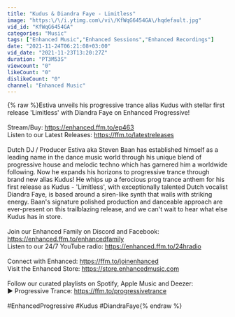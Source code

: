 ```yaml
---
title: "Kudus & Diandra Faye - Limitless"
image: "https:\/\/i.ytimg.com\/vi\/KfWqG6454GA\/hqdefault.jpg"
vid_id: "KfWqG6454GA"
categories: "Music"
tags: ["Enhanced Music","Enhanced Sessions","Enhanced Recordings"]
date: "2021-11-24T06:21:08+03:00"
vid_date: "2021-11-23T13:20:27Z"
duration: "PT3M53S"
viewcount: "0"
likeCount: "0"
dislikeCount: "0"
channel: "Enhanced Music"
---
```

{% raw %}Estiva unveils his progressive trance alias Kudus with stellar first release 'Limitless' with Diandra Faye on Enhanced Progressive!<br /><br />Stream/Buy: <a rel="nofollow" target="blank" href="https://enhanced.ffm.to/ep463">https://enhanced.ffm.to/ep463</a><br />Listen to our Latest Releases: <a rel="nofollow" target="blank" href="https://ffm.to/latestreleases">https://ffm.to/latestreleases</a><br /><br />Dutch DJ / Producer Estiva aka Steven Baan has established himself as a leading name in the dance music world through his unique blend of progressive house and melodic techno which has garnered him a worldwide following. Now he expands his horizons to progressive trance through brand new alias Kudus! He whips up a ferocious prog trance anthem for his first release as Kudus - 'Limitless', with exceptionally talented Dutch vocalist Diandra Faye, is based around a siren-like synth that wails with striking energy. Baan's signature polished production and danceable approach are ever-present on this trailblazing release, and we can't wait to hear what else Kudus has in store.<br /><br />Join our Enhanced Family on Discord and Facebook: <a rel="nofollow" target="blank" href="https://enhanced.ffm.to/enhancedfamily">https://enhanced.ffm.to/enhancedfamily</a><br />Listen to our 24/7 YouTube radio: <a rel="nofollow" target="blank" href="https://enhanced.ffm.to/24hradio">https://enhanced.ffm.to/24hradio</a><br /><br />Connect with Enhanced: <a rel="nofollow" target="blank" href="https://ffm.to/joinenhanced">https://ffm.to/joinenhanced</a><br />Visit the Enhanced Store: <a rel="nofollow" target="blank" href="https://store.enhancedmusic.com">https://store.enhancedmusic.com</a><br /><br />Follow our curated playlists on Spotify, Apple Music and Deezer: <br />▶ Progressive Trance: <a rel="nofollow" target="blank" href="https://ffm.to/progressivetrance">https://ffm.to/progressivetrance</a><br /><br />#EnhancedProgressive #Kudus #DiandraFaye{% endraw %}
